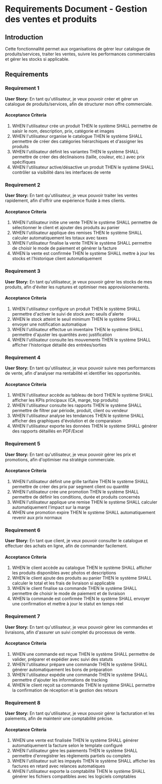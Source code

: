# Requirements Document - Gestion des ventes et produits

## Introduction

Cette fonctionnalité permet aux organisations de gérer leur catalogue de produits/services, traiter les ventes, suivre les performances commerciales et gérer les stocks si applicable.

## Requirements

### Requirement 1

**User Story:** En tant qu'utilisateur, je veux pouvoir créer et gérer un catalogue de produits/services, afin de structurer mon offre commerciale.

#### Acceptance Criteria

1. WHEN l'utilisateur crée un produit THEN le système SHALL permettre de saisir le nom, description, prix, catégorie et images
2. WHEN l'utilisateur organise le catalogue THEN le système SHALL permettre de créer des catégories hiérarchiques et d'assigner les produits
3. WHEN l'utilisateur définit les variantes THEN le système SHALL permettre de créer des déclinaisons (taille, couleur, etc.) avec prix spécifiques
4. WHEN l'utilisateur active/désactive un produit THEN le système SHALL contrôler sa visibilité dans les interfaces de vente

### Requirement 2

**User Story:** En tant qu'utilisateur, je veux pouvoir traiter les ventes rapidement, afin d'offrir une expérience fluide à mes clients.

#### Acceptance Criteria

1. WHEN l'utilisateur initie une vente THEN le système SHALL permettre de sélectionner le client et ajouter des produits au panier
2. WHEN l'utilisateur applique des remises THEN le système SHALL calculer automatiquement les totaux avec taxes
3. WHEN l'utilisateur finalise la vente THEN le système SHALL permettre de choisir le mode de paiement et générer la facture
4. WHEN la vente est confirmée THEN le système SHALL mettre à jour les stocks et l'historique client automatiquement

### Requirement 3

**User Story:** En tant qu'utilisateur, je veux pouvoir gérer les stocks de mes produits, afin d'éviter les ruptures et optimiser mes approvisionnements.

#### Acceptance Criteria

1. WHEN l'utilisateur configure un produit THEN le système SHALL permettre d'activer le suivi de stock avec seuils d'alerte
2. WHEN le stock atteint le seuil minimum THEN le système SHALL envoyer une notification automatique
3. WHEN l'utilisateur effectue un inventaire THEN le système SHALL permettre d'ajuster les quantités avec justification
4. WHEN l'utilisateur consulte les mouvements THEN le système SHALL afficher l'historique détaillé des entrées/sorties

### Requirement 4

**User Story:** En tant qu'utilisateur, je veux pouvoir suivre mes performances de vente, afin d'analyser ma rentabilité et identifier les opportunités.

#### Acceptance Criteria

1. WHEN l'utilisateur accède au tableau de bord THEN le système SHALL afficher les KPIs principaux (CA, marge, top produits)
2. WHEN l'utilisateur consulte les rapports THEN le système SHALL permettre de filtrer par période, produit, client ou vendeur
3. WHEN l'utilisateur analyse les tendances THEN le système SHALL afficher des graphiques d'évolution et de comparaison
4. WHEN l'utilisateur exporte les données THEN le système SHALL générer des rapports détaillés en PDF/Excel

### Requirement 5

**User Story:** En tant qu'utilisateur, je veux pouvoir gérer les prix et promotions, afin d'optimiser ma stratégie commerciale.

#### Acceptance Criteria

1. WHEN l'utilisateur définit une grille tarifaire THEN le système SHALL permettre de créer des prix par segment client ou quantité
2. WHEN l'utilisateur crée une promotion THEN le système SHALL permettre de définir les conditions, durée et produits concernés
3. WHEN l'utilisateur applique une remise THEN le système SHALL calculer automatiquement l'impact sur la marge
4. WHEN une promotion expire THEN le système SHALL automatiquement revenir aux prix normaux

### Requirement 6

**User Story:** En tant que client, je veux pouvoir consulter le catalogue et effectuer des achats en ligne, afin de commander facilement.

#### Acceptance Criteria

1. WHEN le client accède au catalogue THEN le système SHALL afficher les produits disponibles avec photos et descriptions
2. WHEN le client ajoute des produits au panier THEN le système SHALL calculer le total et les frais de livraison si applicable
3. WHEN le client finalise sa commande THEN le système SHALL permettre de choisir le mode de paiement et de livraison
4. WHEN la commande est confirmée THEN le système SHALL envoyer une confirmation et mettre à jour le statut en temps réel

### Requirement 7

**User Story:** En tant qu'utilisateur, je veux pouvoir gérer les commandes et livraisons, afin d'assurer un suivi complet du processus de vente.

#### Acceptance Criteria

1. WHEN une commande est reçue THEN le système SHALL permettre de valider, préparer et expédier avec suivi des statuts
2. WHEN l'utilisateur prépare une commande THEN le système SHALL générer automatiquement les bons de préparation
3. WHEN l'utilisateur expédie une commande THEN le système SHALL permettre d'ajouter les informations de tracking
4. WHEN le client reçoit sa commande THEN le système SHALL permettre la confirmation de réception et la gestion des retours

### Requirement 8

**User Story:** En tant qu'utilisateur, je veux pouvoir gérer la facturation et les paiements, afin de maintenir une comptabilité précise.

#### Acceptance Criteria

1. WHEN une vente est finalisée THEN le système SHALL générer automatiquement la facture selon le template configuré
2. WHEN l'utilisateur gère les paiements THEN le système SHALL permettre d'enregistrer les règlements partiels ou complets
3. WHEN l'utilisateur suit les impayés THEN le système SHALL afficher les factures en retard avec relances automatiques
4. WHEN l'utilisateur exporte la comptabilité THEN le système SHALL générer les fichiers compatibles avec les logiciels comptables